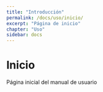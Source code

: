 ```yaml
---
title: "Introducción"
permalink: /docs/uso/inicio/
excerpt: "Página de inicio"
chapter: "Uso"
sidebar: docs
---
```


# Inicio

Página inicial del manual de usuario
